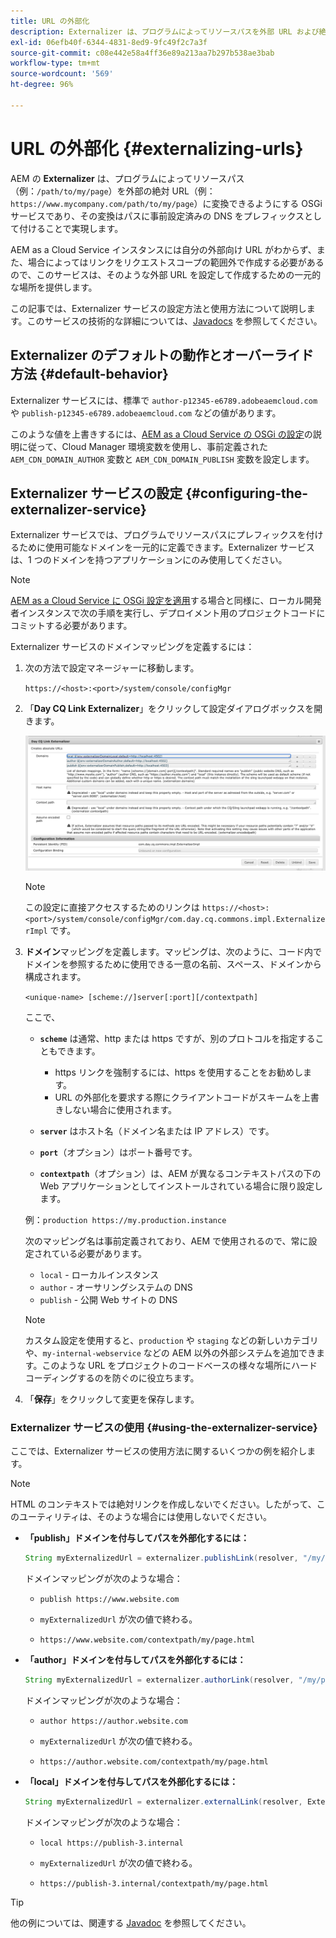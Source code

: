 ```yaml
---
title: URL の外部化
description: Externalizer は、プログラムによってリソースパスを外部 URL および絶対 URL に変換できる OSGi サービスです。
exl-id: 06efb40f-6344-4831-8ed9-9fc49f2c7a3f
source-git-commit: c08e442e58a4ff36e89a213aa7b297b538ae3bab
workflow-type: tm+mt
source-wordcount: '569'
ht-degree: 96%

---
```


# URL の外部化 {#externalizing-urls}

AEM の **Externalizer** は、プログラムによってリソースパス（例：`/path/to/my/page`）を外部の絶対 URL（例：`https://www.mycompany.com/path/to/my/page`）に変換できるようにする OSGi サービスであり、その変換はパスに事前設定済みの DNS をプレフィックスとして付けることで実現します。

AEM as a Cloud Service インスタンスには自分の外部向け URL がわからず、また、場合によってはリンクをリクエストスコープの範囲外で作成する必要があるので、このサービスは、そのような外部 URL を設定して作成するための一元的な場所を提供します。

この記事では、Externalizer サービスの設定方法と使用方法について説明します。このサービスの技術的な詳細については、[Javadocs](https://www.adobe.io/experience-manager/reference-materials/cloud-service/javadoc/com/day/cq/commons/Externalizer.html) を参照してください。

## Externalizer のデフォルトの動作とオーバーライド方法 {#default-behavior}

Externalizer サービスには、標準で `author-p12345-e6789.adobeaemcloud.com` や `publish-p12345-e6789.adobeaemcloud.com` などの値があります。

このような値を上書きするには、[AEM as a Cloud Service の OSGi の設定](/help/implementing/deploying/configuring-osgi.md#cloud-manager-api-format-for-setting-properties)の説明に従って、Cloud Manager 環境変数を使用し、事前定義された `AEM_CDN_DOMAIN_AUTHOR` 変数と `AEM_CDN_DOMAIN_PUBLISH` 変数を設定します。

## Externalizer サービスの設定 {#configuring-the-externalizer-service}

Externalizer サービスでは、プログラムでリソースパスにプレフィックスを付けるために使用可能なドメインを一元的に定義できます。Externalizer サービスは、1 つのドメインを持つアプリケーションにのみ使用してください。

>[!NOTE]
>
>[AEM as a Cloud Service に OSGi 設定を適用](/help/implementing/deploying/overview.md#osgi-configuration)する場合と同様に、ローカル開発者インスタンスで次の手順を実行し、デプロイメント用のプロジェクトコードにコミットする必要があります。

Externalizer サービスのドメインマッピングを定義するには：

1. 次の方法で設定マネージャーに移動します。

   `https://<host>:<port>/system/console/configMgr`

1. 「**Day CQ Link Externalizer**」をクリックして設定ダイアログボックスを開きます。

   ![Externalizer の OSGi 設定](./assets/externalizer-osgi.png)

   >[!NOTE]
   >
   >この設定に直接アクセスするためのリンクは `https://<host>:<port>/system/console/configMgr/com.day.cq.commons.impl.ExternalizerImpl` です。

1. **ドメイン**&#x200B;マッピングを定義します。マッピングは、次のように、コード内でドメインを参照するために使用できる一意の名前、スペース、ドメインから構成されます。

   `<unique-name> [scheme://]server[:port][/contextpath]`

   ここで、

   * **`scheme`** は通常、http または https ですが、別のプロトコルを指定することもできます。

      * https リンクを強制するには、https を使用することをお勧めします。
      * URL の外部化を要求する際にクライアントコードがスキームを上書きしない場合に使用されます。
   * **`server`** はホスト名（ドメイン名または IP アドレス）です。
   * **`port`**（オプション）はポート番号です。
   * **`contextpath`**（オプション）は、AEM が異なるコンテキストパスの下の Web アプリケーションとしてインストールされている場合に限り設定します。

   例：`production https://my.production.instance`

   次のマッピング名は事前定義されており、AEM で使用されるので、常に設定されている必要があります。

   * `local` - ローカルインスタンス
   * `author` - オーサリングシステムの DNS
   * `publish` - 公開 Web サイトの DNS

   >[!NOTE]
   >
   >カスタム設定を使用すると、`production` や `staging` などの新しいカテゴリや、`my-internal-webservice` などの AEM 以外の外部システムを追加できます。このような URL をプロジェクトのコードベースの様々な場所にハードコーディングするのを防ぐのに役立ちます。

1. 「**保存**」をクリックして変更を保存します。

### Externalizer サービスの使用 {#using-the-externalizer-service}

ここでは、Externalizer サービスの使用方法に関するいくつかの例を紹介します。

>[!NOTE]
>
>HTML のコンテキストでは絶対リンクを作成しないでください。したがって、このユーティリティは、そのような場合には使用しないでください。

* **「publish」ドメインを付与してパスを外部化するには：**

   ```java
   String myExternalizedUrl = externalizer.publishLink(resolver, "/my/page") + ".html";
   ```

   ドメインマッピングが次のような場合：

   * `publish https://www.website.com`

   * `myExternalizedUrl` が次の値で終わる。

   * `https://www.website.com/contextpath/my/page.html`

* **「author」ドメインを付与してパスを外部化するには：**

   ```java
   String myExternalizedUrl = externalizer.authorLink(resolver, "/my/page") + ".html";
   ```

   ドメインマッピングが次のような場合：

   * `author https://author.website.com`

   * `myExternalizedUrl` が次の値で終わる。

   * `https://author.website.com/contextpath/my/page.html`

* **「local」ドメインを付与してパスを外部化するには：**

   ```java
   String myExternalizedUrl = externalizer.externalLink(resolver, Externalizer.LOCAL, "/my/page") + ".html";
   ```

   ドメインマッピングが次のような場合：

   * `local https://publish-3.internal`

   * `myExternalizedUrl` が次の値で終わる。

   * `https://publish-3.internal/contextpath/my/page.html`

>[!TIP]
>
>他の例については、関連する [Javadoc](https://www.adobe.io/experience-manager/reference-materials/cloud-service/javadoc/com/day/cq/commons/Externalizer.html) を参照してください。
